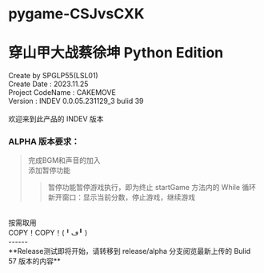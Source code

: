 # pygame-CSJvsCXK
# 穿山甲大战蔡徐坤 Python Edition
Create by SPGLP55(LSL01)
<br />
Create Date : 2023.11.25
<br />
Project CodeName : CAKEMOVE
<br />
Version : INDEV 0.0.05.231129_3 bulid 39
<br />
<br />
欢迎来到此产品的 INDEV 版本
<br />
### ALPHA 版本要求：
> 完成BGM和声音的加入
> <br />
> 添加暂停功能
> <br />
>> 暂停功能暂停游戏执行，即为终止 startGame 方法内的 While 循环
>> <br />
>> 新开窗口：显示当前分数，停止游戏，继续游戏
<br />
按需取用
<br />
COPY！COPY！(╹ڡ╹ )
<br />
------
<br />
**Release测试即将开始，请转移到 release/alpha 分支阅览最新上传的 Bulid 57 版本的内容**
